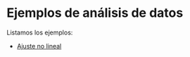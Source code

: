 # Ejemplos de análisis de datos

Listamos los ejemplos:
  - [Ajuste no lineal](tutoriales/analisis/ajuste_no_lineal.py)

